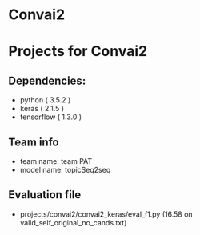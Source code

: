 # Convai2
Projects for Convai2
=================================================

Dependencies:
-------
  * python ( 3.5.2 )
  * keras ( 2.1.5 )
  * tensorflow ( 1.3.0 )

Team info
-------
  * team name: team PAT
  * model name: topicSeq2seq

Evaluation file
-------
  * projects/convai2/convai2_keras/eval_f1.py (16.58 on valid_self_original_no_cands.txt)
 
